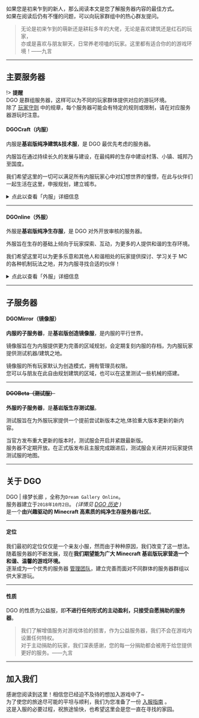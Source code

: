 <!-- notice/about -->

如果您是初来乍到的新人，那么阅读本文是您了解服务器内容的最佳方式。<br/>
如果在阅读后仍有不懂的问题，可以向玩家群组中的热心群友提问。

> 无论是初来乍到的萌新还是耕耘多年的大佬，无论是喜欢建筑还是红石的玩家，<br/>
> 亦或是喜欢与朋友聊天，日常养老唠嗑的玩家。这里都有适合你的的游戏环境！——九言

---

## 主要服务器

!> **提醒** <br/>
DGO 是群组服务器，这样可以为不同的玩家群体提供对应的游玩环境。<br/>
除了 [玩家守则](notice/rules) 中的规章，每个服务器可能会有特定的规则或限制，请在对应服务器游玩时注意。

#### DGOCraft（内服）

内服是**基岩版纯净建筑&技术服**，是 DGO 最优先考虑的服务器。

内服旨在通过持续长久的发展与建设，在最纯粹的生存中建设村落、小镇、城邦乃至国度。

我们希望这里的一切可以满足所有内服玩家心中对幻想世界的憧憬，在此与伙伴们一起生活在这里，申报规划，建立城市。

<details>
<summary>点此以查看「内服」详细信息</summary>

**可游玩玩家** <br/>
内服成员

**服务器版本** <br/>
`基岩版 1.16.201.02`

**世界设置** <br/>
死亡掉落 / 生物破坏 / 火焰蔓延 / TNT 爆炸 / 开启坐标

**加入「内服」的方式** <br/>
**审核：**满足条件的外服成员，可通过此方式进入内服。 _(详情见 [内服审核流程](notice/join?id=审核流程内服) )_ <br/>
**邀请：**满足条件的内服成员可邀请满足条件的玩家。 _(详情见 [邀请流程](notice/join?id=邀请流程) )_

查询更多信息 → [DGOCraft](DGOCraft/3rd)

</details>

---

#### DGOnline（外服）

外服是**基岩版纯净生存服**，是 DGO 对外开放审核的服务器。

外服旨在生存的基础上倾向于玩家探索、互动，为更多的人提供和谐的生存环境。

我们希望这里可以为更多乐意和其他人和谐相处的玩家提供探讨、学习关于 MC 的各种机制玩法之地，并为内服寻找合适的伙伴！

<details>
<summary>点此以查看「外服」详细信息</summary>

**可游玩玩家** <br/>
外服 或 内服成员

**服务器版本** <br/>
`基岩版 1.17.10.04`

**世界设置** <br/>
死亡不掉落 / 生物破坏 / 火焰蔓延 / TNT 爆炸 / 开启坐标

**加入「外服」的方式**<br/>
「审核」：任何人可在开放审核的时间内申请，通过此方法进入外服。 _(详情见 [外服审核流程](/notice/join?id=审核流程外服) )_ <br/>
「邀请」：满足条件的外服成员可邀请满足条件的玩家。 _(详情见 [邀请流程](notice/join?id=邀请流程) )_

查询更多信息 → [DGOWorld](DGOWorld/3rd)

</details>

---

## 子服务器

#### DGOMirror（镜像服）

**内服的子服务器**，是**基岩版创造镜像服**，是内服的平行世界。

镜像服旨在为内服提供更为完善的区域规划，会定期复刻内服的存档，为内服玩家提供测试机器/建筑之地。

镜像服的所有玩家默认为创造模式，拥有管理员权限。<br/>
您可以与朋友在此自由规划建筑的区域，也可以在这里测试一些机械的搭建。

---

#### ~~DGOBeta（测试服）~~

**外服的子服务器**，是**基岩版生存测试服**。

测试服旨在为外服玩家提供一个提前尝试新版本之地,体验重大版本更新的新内容。

当官方发布重大更新的版本时，测试服会开启并紧跟最新版。<br/>
服务器不定期开放。在正式版发布且主服完成跟进后，测试服会关闭并对玩家提供测试服的地图。

---

## 关于 DGO

DGO | 缘梦长廊 ，全称为`Dream Gallery Online`。 <br/>
服务器建立于`2018年10月2日`。 _(详情见 [DGO 历史](information/DGOHistory) )_ <br/>
是一个**由兴趣驱动的 Minecraft 高素质的纯净生存服务器/社区**。

---

#### 定位

我们最初的定位仅仅是一个亲友小服，然而由于种种原因，我们改变了这一想法。<br/>
随着服务器的不断发展，现在**我们期望能为广大 Minecraft 基岩版玩家营造一个和谐、温馨的游戏环境。**<br/>
逐渐成为一个优秀的服务器 [管理团队](other/contact?id=管理团队)，建立完善而面对不同群体的服务器群组以供大家游玩。

---

#### 性质

DGO 的性质为公益服，即**不进行任何形式的主动盈利，只接受自愿捐助的服务器**。

> 我们了解增值服务对游戏体验的损害，作为公益服务器，我们不会在游戏内设置任何特权。<br/>
> 对于主动捐助的玩家，我们深表感谢，您的每一分捐助都会被用于给您提供更好的服务。——九言

---

## 加入我们

感谢您阅读到这里！相信您已经迫不及待的想加入游戏中了~ <br/>
为了使您的旅途尽可能的平坦与顺利，我们为您准备了一份 [入服指南](notice/join) 。<br/>
这是入服的必要过程，祝旅途愉快，也希望这里会是您一直在寻找的家园。
